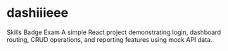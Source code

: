 # dashiiieee
Skills Badge Exam
A simple React project demonstrating login, dashboard routing, CRUD operations, and reporting features using mock API data.

